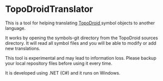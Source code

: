 # TopoDroidTranslator

This is a tool for helping translating [TopoDroid ][1] symbol objects to another language.

It works by opening the symbols-git directory from the TopoDroid sources directory. It will read all symbol files and you will be able to modify or add new translations.

This tool is experimental and may lead to information loss. Please backup your local repository files before using it every time.

It is developed using .NET (C#) and it runs on Windows.

[1]: https://github.com/marcocorvi/topodroid
